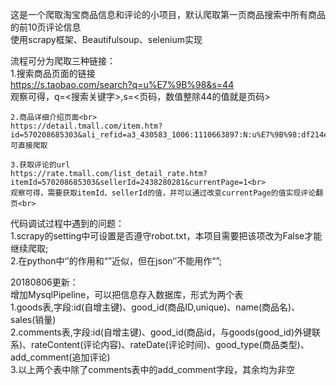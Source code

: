 这是一个爬取淘宝商品信息和评论的小项目，默认爬取第一页商品搜索中所有商品的前10页评论信息<br>
使用scrapy框架、Beautifulsoup、selenium实现<br>

流程可分为爬取三种链接：<br>
    1.搜索商品页面的链接<br>
    https://s.taobao.com/search?q=u%E7%9B%98&s=44<br>
    观察可得，q=<搜索关键字>,s=<页码，数值整除44的值就是页码><br>

    2.商品详细介绍页面<br>
    https://detail.tmall.com/item.htm?id=570208685303&ali_refid=a3_430583_1006:1110663897:N:u%E7%9B%98:df214e090f93c9e8f2b15d9868847464&ali_trackid=1_df214e090f93c9e8f2b15d9868847464&spm=a230r.1.14.3&sku_properties=5919063:6536025
    可直接爬取

    3.获取评论的url
    https://rate.tmall.com/list_detail_rate.htm?itemId=570208685303&sellerId=2438280281&currentPage=1<br>
    观察可得，需要获取itemId、sellerId的值，并可以通过改变currentPage的值实现评论翻页<br>


代码调试过程中遇到的问题：<br>
    1.scrapy的setting中可设置是否遵守robot.txt，本项目需要把该项改为False才能继续爬取;<br>
    2.在python中‘’的作用和“”近似，但在json‘’不能用作“”;<br>


20180806更新：<br>
    增加MysqlPipeline，可以把信息存入数据库，形式为两个表<br>
        1.goods表,字段:id(自增主键)、good_id(商品ID,unique)、name(商品名)、sales(销量)<br>
        2.comments表,字段:id(自增主键)、good_id(商品id，与goods(good_id)外键联系)、rateContent(评论内容)、rateDate(评论时间)、good_type(商品类型)、add_comment(追加评论)<br>
        3.以上两个表中除了comments表中的add_comment字段，其余均为非空<br>

